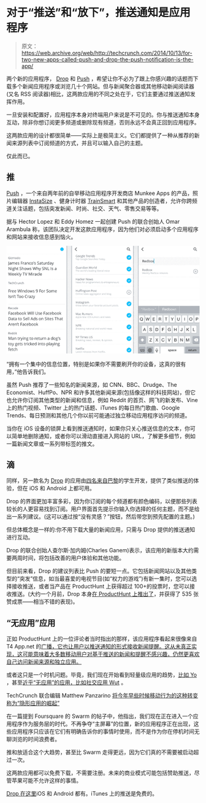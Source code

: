 # 对于“推送”和“放下”，推送通知是应用程序

> 原文：<https://web.archive.org/web/http://techcrunch.com/2014/10/13/for-two-new-apps-called-push-and-drop-the-push-notification-is-the-app/>

两个新的应用程序， [Drop](https://web.archive.org/web/20230315210152/http://justdrop.co/) 和 [Push](https://web.archive.org/web/20230315210152/https://itunes.apple.com/us/app/push-notifications-made-for/id920862239?mt=8) ，希望让你不必为了跟上你感兴趣的话题而下载多个新闻应用程序或浏览几十个网站。但与新闻聚合器或其他移动新闻阅读器(又名 RSS 阅读器)相比，这两款应用的不同之处在于，它们主要通过推送通知发挥作用。

一旦安装和配置好，应用程序本身对终端用户来说是不可见的。你与推送通知本身互动，除非你想订阅更多频道或删除现有频道，否则永远不会真正回到应用程序。

这两款应用的设计都很简单——实际上是极简主义。它们都提供了一种从推荐的新闻来源列表中订阅频道的方式，并且可以输入自己的主题。

仅此而已。

## 推

[Push](https://web.archive.org/web/20230315210152/https://itunes.apple.com/us/app/push-notifications-made-for/id920862239?mt=8) ，一个来自两年前的自举移动应用程序开发商店 Munkee Apps 的产品，照片编辑器 [InstaSize](https://web.archive.org/web/20230315210152/https://itunes.apple.com/us/app/instasize-post-entire-photos/id576649830?mt=8) 、健身计时器 [TrainSmart](https://web.archive.org/web/20230315210152/https://itunes.apple.com/us/app/trainsmart-intuitive-workout/id680431115?mt=8) 和其他产品的创造者，允许你跨频道关注话题，包括突发新闻、时尚、社交、天气、零售交易等等。

据与 Hector Lopez 和 Eddy Homez 一起创建 Push 的联合创始人 Omar Arambula 称，该团队决定开发这款应用程序，因为他们对必须启动多个应用程序和网站来接收信息感到恼火。

![Screen Shot 2014-10-13 at 2.15.32 PM](img/33d939448e5047a34ef851b90b143a38.png)

“拥有一个集中的信息位置，特别是如果你不需要刷开你的设备，这真的很有用，”他告诉我们。

虽然 Push 推荐了一些知名的新闻来源，如 CNN、BBC、Drudge、The Economist、HuffPo、NPR 和许多其他新闻来源(包括像这样的科技网站)，但它也允许你订阅其他类型的新闻和信息，例如 Reddit 的首页、网飞的新发布、Vine 上的热门视频、Twitter 上的热门话题、iTunes 的每日热门歌曲、Google Trends、每日预测和其他几个你以前可能通过独立移动应用程序访问的频道。

当你在 iOS 设备的锁屏上看到推送通知时，如果你只关心推送信息的文本，你可以简单地删除通知，或者你可以滑动直接进入网站的 URL，了解更多细节，例如一篇新闻文章或一系列带标签的推文。

## 滴

同样，另一款名为 [Drop](https://web.archive.org/web/20230315210152/http://justdrop.co/) 的应用由[四名来自巴黎](https://web.archive.org/web/20230315210152/https://medium.com/@justdropapp/drop-it-like-its-hot-e63af933524f)的学生开发，提供了类似推送的体验，但在 iOS 和 Android 上都可用。

Drop 的界面更加丰富多彩，因为你订阅的每个频道都有颜色编码，以便那些列表较长的人更容易找到订阅。用户界面首先提示你输入你选择的任何主题，而不是给出一系列建议。(这可以通过按“没有灵感？”按钮，然后带您到预先配置的主题。)

但总体概念是一样的:你不用下载大量的新闻应用，只需与 Drop 提供的推送通知进行互动。

Drop 的联合创始人查尔斯·加内姆(Charles Ganem)表示，该应用的新版本大约需要两周时间，将包括改善的用户体验和其他功能。

但目前来看，Drop 的建议列表比 Push 的要短一点。它包括新闻网站以及其他类型的“突发”信息，如当最喜爱的电视节目(如“权力的游戏”)有新一集时，您可以选择接收推送，或者当产品在 ProductHunt 上获得超过 100+的投票时，您可以接收推送。(大约一个月前，Drop 本身[在 ProductHunt 上推出了](https://web.archive.org/web/20230315210152/http://www.producthunt.com/posts/drop-2)，并获得了 535 张赞成票——相当不错的表现)。

## “无应用”应用

正如 ProductHunt 上的一位评论者当时指出的那样，该应用程序看起来很像来自 T4 App.net 的[广播，它也让用户以推送通知的形式接收新闻提醒。这从未真正实现，这可能意味着大多数移动用户对基于推送的新闻和提醒不感兴趣，仍然更喜欢自己访问新闻来源和独立应用。](https://web.archive.org/web/20230315210152/https://techcrunch.com/2013/11/21/app-net-broadcasts/)

或者这只是一个时机问题。毕竟，我们现在开始看到轻量级应用的趋势，[比如 Yo](https://web.archive.org/web/20230315210152/http://www.crunchbase.com/organization/yo) ，甚至[近乎“无应用”的应用，比如社交应用 Wut](https://web.archive.org/web/20230315210152/https://techcrunch.com/2014/02/07/wut/) 。

TechCrunch 联合编辑 Matthew Panzarino [将今年早些时候移动行为的这种转变称为“隐形应用的崛起”](https://web.archive.org/web/20230315210152/https://techcrunch.com/2014/05/15/foursquares-swarm-and-the-rise-of-the-invisible-app/)

在一篇提到 Foursquare 的 Swarm 的帖子中，他指出，我们现在正在进入一个应用程序作为服务层的时代。不再争夺“主屏幕”的位置，新的应用程序正在出现，这些应用程序只应该在它们有明确告诉你的事情时使用，而不是作为你在停机时间无聊浏览的时间浪费者。

推和放适合这个大趋势，甚至比 Swarm 走得更远，因为它们真的不需要被启动超过一次。

这两款应用都可以免费下载，不需要注册。未来的商业模式可能包括赞助推送，尽管苹果可能不允许这样的事情。

[Drop 在这里](https://web.archive.org/web/20230315210152/http://justdrop.co/)iOS 和 Android 都有。iTunes 上的推送是免费的。